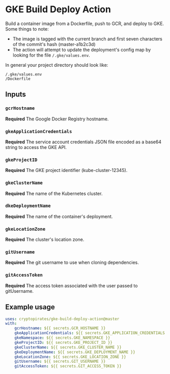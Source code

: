 # GKE Build Deploy Action
Build a container image from a Dockerfile, push to GCR, and deploy to GKE. Some things to note:

- The image is tagged with the current branch and first seven characters of the commit's hash (master-a1b2c3d)
- The action will attempt to update the deployment's config map by looking for the file `/.gke/values.env`.

In general your project directory should look like:

```
/.gke/values.env
/Dockerfile
```

## Inputs

### `gcrHostname`

**Required** The Google Docker Registry hostname.

### `gkeApplicationCredentials`

**Required** The service account credentials JSON file encoded as a base64 string to access the GKE API.

### `gkeProjectID`

**Required** The GKE project identifier (kube-cluster-12345).

### `gkeClusterName`

**Required** The name of the Kubernetes cluster.

### `dkeDeploymentName`

**Required** The name of the container's deployment.

### `gkeLocationZone`

**Required** The cluster's location zone.

### `gitUsername`

**Required** The git username to use when cloning dependencies.

### `gitAccessToken`

**Required** The access token associated with the user passed to gitUsername.

## Example usage

```yaml
uses: cryptopirates/gke-build-deploy-action@master
with:
    gcrHostname: ${{ secrets.GCR_HOSTNAME }}
    gkeApplicationCredentials: ${{ secrets.GKE_APPLICATION_CREDENTIALS }}
    gkeNamespace: ${{ secrets.GKE_NAMESPACE }}
    gkeProjectID: ${{ secrets.GKE_PROJECT_ID }}
    gkeClusterName: ${{ secrets.GKE_CLUSTER_NAME }}
    gkeDeploymentName: ${{ secrets.GKE_DEPLOYMENT_NAME }}
    gkeLocationZone: ${{ secrets.GKE_LOCATION_ZONE }}
    gitUsername: ${{ secrets.GIT_USERNAME }}
    gitAccessToken: ${{ secrets.GIT_ACCESS_TOKEN }}
```